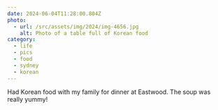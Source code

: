 ```yaml
---
date: 2024-06-04T11:28:00.804Z
photo:
  - url: /src/assets/img/2024/img-4656.jpg
    alt: Photo of a table full of Korean food
category:
  - life
  - pics
  - food
  - sydney
  - korean
---
```


Had Korean food with my family for dinner at Eastwood. The soup was really yummy!
